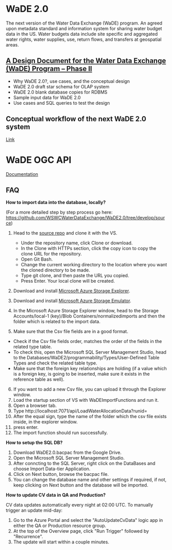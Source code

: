 # WaDE 2.0 
The next version of the Water Data Exchange (WaDE) program. An agreed upon metadata standard and information system for sharing water budget data in the US. Water budgets data include site specific and aggregated water rights, water supplies, use, return flows, and transfers at geospatial areas. 


## [A Design Document for the Water Data Exchange (WaDE) Program – Phase II](https://github.com/WSWCWaterDataExchange/WaDE2.0/tree/master/Design_docs)   
* Why WaDE 2.0?, use cases, and the conceptual design    
* WaDE 2.0 draft star schema for OLAP system   
* WaDE 2.0 blank database copies for RDBMS   
* Sample input data for WaDE 2.0   
* Use cases and SQL queries to test the design

## Conceptual workflow of the next WaDE 2.0 system
[Link](https://github.com/WSWCWaterDataExchange/WaDE2.0/blob/master/Design_docs/Diagrams/WaDE_workflow.jpg)

# WaDE OGC API

[Documentation](/source/WaDEApiFunctions/v2/README.md)

## FAQ
**How to import data into the database, locally?**

(For a more detailed step by step process go here: https://github.com/WSWCWaterDataExchange/WaDE2.0/tree/develop/source)
1. Head to the [source repo](https://github.com/WSWCWaterDataExchange/WaDE2.0) and clone it with the VS.
   * Under the repository name, click Clone or download.
   * In the Clone with HTTPs section, click the copy icon to copy the clone URL for the repository.
   * Open Git Bash.
   * Change the current working directory to the location where you want the cloned directory to be made.
   * Type git clone, and then paste the URL you copied.
   * Press Enter. Your local clone will be created.

2.	Download and install [Microsoft Azure Storage Explorer](https://azure.microsoft.com/en-us/features/storage-explorer/).
3.	Download and install [Microsoft Azure Storage Emulator](https://docs.microsoft.com/en-us/azure/storage/common/storage-use-emulator).
4.	In the Microsoft Azure Storage Explorer window, head to the Storage Accounts/local-1 (key)/Blob Containers/normalizedimports and then the folder which is related to the import data.
5.	Make sure that the Csv file fields are in a good format. 
   * Check if the Csv file fields order, matches the order of the fields in the related type table. 
   * To check this, open the Microsoft SQL Server Management Studio, head to the Databases/WaDE2/programmability/Types/User-Defined Table Types and check the related table type.
   * Make sure that the foreign key relationships are holding (if a value which is a foreign key, is going to be inserted, make sure it exists in the reference table as well).

6.	If you want to add a new Csv file, you can upload it through the Explorer window.
7.	Load the startup section of VS with WaDEImportFunctions and run it.
8.	Open a browser tab.
9.	Type http://localhost:7071/api/LoadWaterAllocationData?runid=   
10.	After the equal sign, type the name of the folder which the csv file exists inside, in the explorer window.
11.	press enter.
12.	The import function should run successfully. 


**How to setup the SQL DB?**

1. Download WaDE2.0.bacpac from the Google Drive.
2. Open the Microsoft SQL Server Management Studio.
3. After conncting to the SQL Server, right click on the DataBases and choose Import Data-tier Application.
4. Click on Next button, browse the bacpac file.
5. You can change the database name and other settings if required, if not, keep clicking on Next button and the database will be imported.

**How to update CV data in QA and Production?**

CV data updates automatically every night at 02:00 UTC.
To manually trigger an update mid-day:

1. Go to the Azure Portal and select the "AutoUpdateCvData" logic app in either the QA or Production resource group.
2. At the top of the Overview page, click "Run Trigger" followed by "Recurrence".
3. The update will start within a couple minutes.
